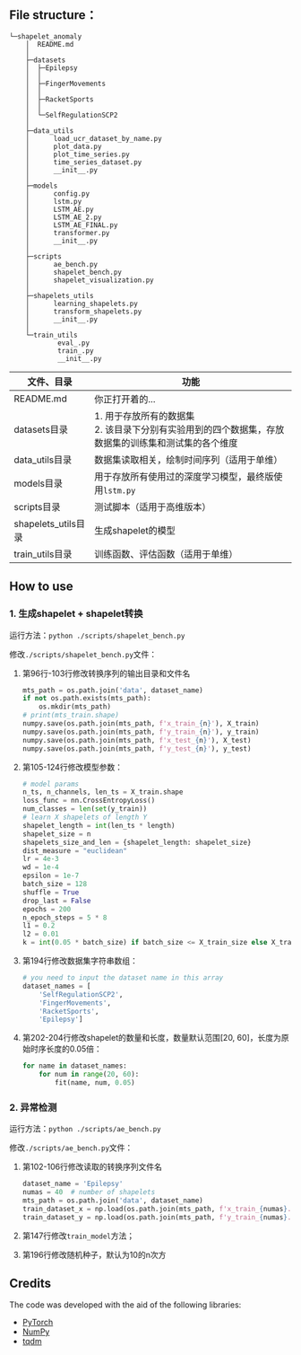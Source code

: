 ## File structure：

```
└─shapelet_anomaly
    │  README.md
    │           
    ├─datasets
    │  ├─Epilepsy
    │  │      
    │  ├─FingerMovements
    │  │      
    │  ├─RacketSports
    │  │      
    │  └─SelfRegulationSCP2
    │          
    ├─data_utils
    │      load_ucr_dataset_by_name.py
    │      plot_data.py
    │      plot_time_series.py
    │      time_series_dataset.py
    │      __init__.py
    │      
    ├─models
    │      config.py
    │      lstm.py
    │      LSTM_AE.py
    │      LSTM_AE_2.py
    │      LSTM_AE_FINAL.py
    │      transformer.py
    │      __init__.py
    │      
    ├─scripts
    │      ae_bench.py
    │      shapelet_bench.py
    │      shapelet_visualization.py
    │      
    ├─shapelets_utils
    │      learning_shapelets.py
    │      transform_shapelets.py
    │      __init__.py
    │      
    └─train_utils
            eval_.py
            train_.py
            __init__.py      
```

| 文件、目录          | 功能                                                         |
| ------------------- | ------------------------------------------------------------ |
| README.md           | 你正打开着的...                                              |
| datasets目录        | 1. 用于存放所有的数据集<br />2. 该目录下分别有实验用到的四个数据集，存放数据集的训练集和测试集的各个维度 |
| data_utils目录      | 数据集读取相关，绘制时间序列（适用于单维）                   |
| models目录          | 用于存放所有使用过的深度学习模型，最终版使用`lstm.py`        |
| scripts目录         | 测试脚本（适用于高维版本）                                   |
| shapelets_utils目录 | 生成shapelet的模型                                           |
| train_utils目录     | 训练函数、评估函数（适用于单维）                             |

## How to use

### 1. 生成shapelet + shapelet转换

运行方法：`python ./scripts/shapelet_bench.py`

修改`./scripts/shapelet_bench.py`文件：

1. 第96行-103行修改转换序列的输出目录和文件名

	```python
	mts_path = os.path.join('data', dataset_name)
	if not os.path.exists(mts_path):
		os.mkdir(mts_path)
	# print(mts_train.shape)
	numpy.save(os.path.join(mts_path, f'x_train_{n}'), X_train)
	numpy.save(os.path.join(mts_path, f'y_train_{n}'), y_train)
	numpy.save(os.path.join(mts_path, f'x_test_{n}'), X_test)
	numpy.save(os.path.join(mts_path, f'y_test_{n}'), y_test)
	```

2. 第105-124行修改模型参数：

    ```python
    # model params
    n_ts, n_channels, len_ts = X_train.shape
    loss_func = nn.CrossEntropyLoss()
    num_classes = len(set(y_train))
    # learn X shapelets of length Y
    shapelet_length = int(len_ts * length)
    shapelet_size = n
    shapelets_size_and_len = {shapelet_length: shapelet_size}
    dist_measure = "euclidean"
    lr = 4e-3
    wd = 1e-4
    epsilon = 1e-7
    batch_size = 128
    shuffle = True
    drop_last = False
    epochs = 200
    n_epoch_steps = 5 * 8
    l1 = 0.2
    l2 = 0.01
    k = int(0.05 * batch_size) if batch_size <= X_train_size else X_train_size
    ```

3. 第194行修改数据集字符串数组：

    ```python
    # you need to input the dataset name in this array
    dataset_names = [
        'SelfRegulationSCP2',
        'FingerMovements',
        'RacketSports',
        'Epilepsy']
    ```

4. 第202-204行修改shapelet的数量和长度，数量默认范围[20, 60]，长度为原始时序长度的0.05倍：

    ```python
    for name in dataset_names:
        for num in range(20, 60):
            fit(name, num, 0.05)
    ```

### 2. 异常检测

运行方法：`python ./scripts/ae_bench.py`

修改`./scripts/ae_bench.py`文件：

1. 第102-106行修改读取的转换序列文件名

	```python
	dataset_name = 'Epilepsy'
	numas = 40  # number of shapelets
	mts_path = os.path.join('data', dataset_name)
	train_dataset_x = np.load(os.path.join(mts_path, f'x_train_{numas}.npy'))
	train_dataset_y = np.load(os.path.join(mts_path, f'y_train_{numas}.npy'))
	```

2. 第147行修改`train_model`方法；

3. 第196行修改随机种子，默认为10的n次方

## Credits

The code was developed with the aid of the following libraries:

- [PyTorch](https://pytorch.org/)
- [NumPy](https://numpy.org/)
- [tqdm](https://github.com/tqdm/tqdm)

